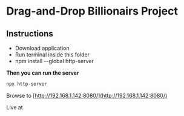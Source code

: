 # Drag-and-Drop Billionairs Project

## Instructions
* Download application
* Run terminal inside this folder
* npm install --global http-server

**Then you can run the server**
```bash
npx http-server
```

Browse to [http://192.168.1.142:8080/](http://192.168.1.142:8080/)

Live at
